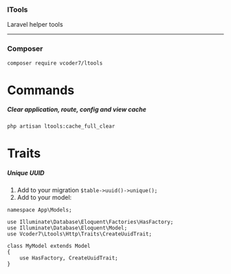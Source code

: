 ### lTools
Laravel helper tools
***
### Composer
```
composer require vcoder7/ltools
```

# Commands
##### Clear application, route, config and view cache

```
php artisan ltools:cache_full_clear
```

# Traits
##### Unique UUID

1. Add to your migration ```$table->uuid()->unique();```
2. Add to your model:

```
namespace App\Models;

use Illuminate\Database\Eloquent\Factories\HasFactory;
use Illuminate\Database\Eloquent\Model;
use Vcoder7\Ltools\Http\Traits\CreateUuidTrait;

class MyModel extends Model
{
    use HasFactory, CreateUuidTrait;
}
```
